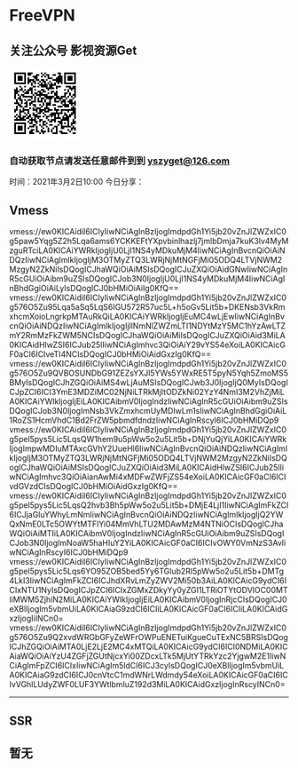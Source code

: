 # FreeVPN
## 关注公众号 影视资源Get
![image](https://github.com/Sakura4036/FreeVPN/blob/main/yszyget.jpg)
### 自动获取节点请发送任意邮件到到 yszyget@126.com
时间：2021年3月2日10:00
今日分享：


## Vmess ## 
vmess://ew0KICAidiI6ICIyIiwNCiAgInBzIjogImdpdGh1Yi5jb20vZnJlZWZxIC0g5paw5Yqg5Z2h5Lqa6ams6YCKKEFtYXpvbinlhazlj7jmlbDmja7kuK3lv4MyMzguRTciLA0KICAiYWRkIjogIjU0LjI1NS4yMDkuMjM4IiwNCiAgInBvcnQiOiAiNDQzIiwNCiAgImlkIjogIjM3OTMyZTQ3LWRjNjMtNGFjMi05ODQ4LTVjNWM2MzgyN2ZkNiIsDQogICJhaWQiOiAiMSIsDQogICJuZXQiOiAidGNwIiwNCiAgInR5cGUiOiAibm9uZSIsDQogICJob3N0IjogIjU0LjI1NS4yMDkuMjM4IiwNCiAgInBhdGgiOiAiLyIsDQogICJ0bHMiOiAiIg0KfQ==
vmess://ew0KICAidiI6ICIyIiwNCiAgInBzIjogImdpdGh1Yi5jb20vZnJlZWZxIC0g576O5Zu95Lqa5aSq5LqS6IGU572R57uc5L+h5oGv5Lit5b+DKENsb3VkRmxhcmXoioLngrkpMTAuRkQiLA0KICAiYWRkIjogIjEuMC4wLjEwIiwNCiAgInBvcnQiOiAiNDQzIiwNCiAgImlkIjogIjllNmNlZWZmLTI1NDYtMzY5MC1hYzAwLTZmY2RmMzFkZWM5NCIsDQogICJhaWQiOiAiMiIsDQogICJuZXQiOiAid3MiLA0KICAidHlwZSI6ICJub25lIiwNCiAgImhvc3QiOiAiY29vYS54eXoiLA0KICAicGF0aCI6ICIveTI4NCIsDQogICJ0bHMiOiAidGxzIg0KfQ==
vmess://ew0KICAidiI6ICIyIiwNCiAgInBzIjogImdpdGh1Yi5jb20vZnJlZWZxIC0g576O5Zu9QVBOSUNDbG91ZEZsYXJl5YWs5YWxRE5T5pyN5Yqh5ZmoMS5BMyIsDQogICJhZGQiOiAiMS4wLjAuMSIsDQogICJwb3J0IjogIjQ0MyIsDQogICJpZCI6ICI3YmE3MDZiMC02NjNiLTRkMjItODZkNi02YzY4NmI3M2VhZjMiLA0KICAiYWlkIjogIjEiLA0KICAibmV0IjogIndzIiwNCiAgInR5cGUiOiAibm9uZSIsDQogICJob3N0IjogImNsb3VkZmxhcmUyMDIwLm1sIiwNCiAgInBhdGgiOiAiL1RoZS1HcmVhdC1Bd2FrZW5pbmdfdndzIiwNCiAgInRscyI6ICJ0bHMiDQp9
vmess://ew0KICAidiI6ICIyIiwNCiAgInBzIjogImdpdGh1Yi5jb20vZnJlZWZxIC0g5pel5pys5Lic5LqsQW1hem9u5pWw5o2u5Lit5b+DNjYuQjYiLA0KICAiYWRkIjogImpwMDIuMTAxcGVhY2UueHl6IiwNCiAgInBvcnQiOiAiNDQzIiwNCiAgImlkIjogIjM3OTMyZTQ3LWRjNjMtNGFjMi05ODQ4LTVjNWM2MzgyN2ZkNiIsDQogICJhaWQiOiAiMSIsDQogICJuZXQiOiAid3MiLA0KICAidHlwZSI6ICJub25lIiwNCiAgImhvc3QiOiAianAwMi4xMDFwZWFjZS54eXoiLA0KICAicGF0aCI6ICIvdGVzdCIsDQogICJ0bHMiOiAidGxzIg0KfQ==
vmess://ew0KICAidiI6ICIyIiwNCiAgInBzIjogImdpdGh1Yi5jb20vZnJlZWZxIC0g5pel5pys5Lic5LqsQ2hvb3Bh5pWw5o2u5Lit5b+DMjE4LjI1IiwNCiAgImFkZCI6ICJjaGluYWhyLmNmIiwNCiAgInBvcnQiOiAiNDQzIiwNCiAgImlkIjogIjQ2YWQxNmE0LTc5OWYtMTFlYi04MmVhLTU2MDAwMzM4NTNiOCIsDQogICJhaWQiOiAiMTIiLA0KICAibmV0IjogIndzIiwNCiAgInR5cGUiOiAibm9uZSIsDQogICJob3N0IjogImNoaW5haHIuY2YiLA0KICAicGF0aCI6ICIvOWY0VmNzS3AvIiwNCiAgInRscyI6ICJ0bHMiDQp9
vmess://ew0KICAidiI6ICIyIiwNCiAgInBzIjogImdpdGh1Yi5jb20vZnJlZWZxIC0g5pel5pys5Lic5Lqs6YO95ZOB5bed5Yy6TGlub2Rl5pWw5o2u5Lit5b+DMTg4LkI3IiwNCiAgImFkZCI6ICJhdXRvLmZyZWV2Mi50b3AiLA0KICAicG9ydCI6ICIxNTU1NyIsDQogICJpZCI6ICIxZGMxZDkyYy0yZGI1LTRiOTYtODVlOC00MTliMWM5ZjhiN2MiLA0KICAiYWlkIjogIjEiLA0KICAibmV0IjogInRjcCIsDQogICJ0eXBlIjogIm5vbmUiLA0KICAiaG9zdCI6ICIiLA0KICAicGF0aCI6ICIiLA0KICAidGxzIjogIiINCn0=
vmess://ew0KICAidiI6ICIyIiwNCiAgInBzIjogImdpdGh1Yi5jb20vZnJlZWZxIC0g576O5Zu9Q2xvdWRGbGFyZeWFrOWPuENETuiKgueCuTExNC5BRSIsDQogICJhZGQiOiAiMTA0LjE2LjE2MC4xMTQiLA0KICAicG9ydCI6ICI0NDMiLA0KICAiaWQiOiAiYzU4ZGFjZGUtNjcxYi00ZDcxLTk5MjUtYTRkYzc2YjgwM2E1IiwNCiAgImFpZCI6ICIxIiwNCiAgIm5ldCI6ICJ3cyIsDQogICJ0eXBlIjogIm5vbmUiLA0KICAiaG9zdCI6ICJ0cnVtcC1mdWNrLWdmdy54eXoiLA0KICAicGF0aCI6ICIvVGhlLUdyZWF0LUF3YWtlbmluZ192d3MiLA0KICAidGxzIjogInRscyINCn0=




---------------------------

## SSR ## 
暂无
------------------------
